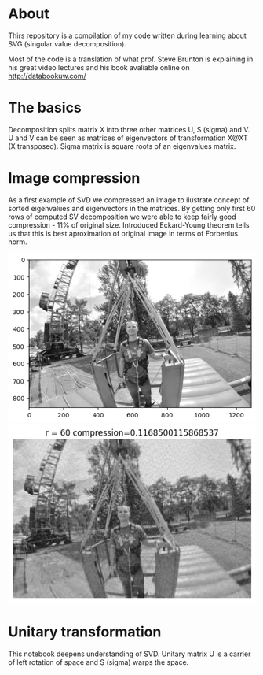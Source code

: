 # About

Thirs repository is a compilation of my code written during learning about SVG (singular value decomposition).

Most of the code is a translation of what prof. Steve Brunton is explaining in his great video lectures and his book avaliable online on http://databookuw.com/

# The basics
Decomposition splits matrix X into three other matrices U, S (sigma) and V. U and V can be seen as matrices of eigenvectors of transformation X@XT (X transposed). Sigma matrix is square roots of an eigenvalues matrix.

# Image compression
As a first example of SVD we compressed an image to ilustrate concept of sorted eigenvalues and eigenvectors in the matrices. By getting only first 60 rows of computed SV decomposition we were able to keep fairly good compression - 11% of original size. Introduced Eckard-Young theorem tells us that this is best aproximation of original image in terms of Forbenius norm.

![alt text](assets/img-gray.png "Original")
![alt text](assets/r6011p.png "Compressed")

# Unitary transformation
This notebook deepens understanding of SVD. Unitary matrix U is a carrier of left rotation of space and S (sigma) warps the space.